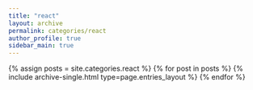 ```yaml
---
title: "react"
layout: archive
permalink: categories/react
author_profile: true
sidebar_main: true
---
```



{% assign posts = site.categories.react %}
{% for post in posts %} {% include archive-single.html type=page.entries_layout %} {% endfor %}